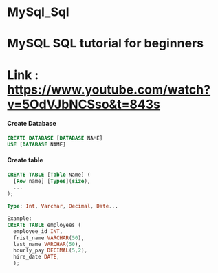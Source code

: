 # MySql_Sql
# MySQL SQL tutorial for beginners
# Link : https://www.youtube.com/watch?v=5OdVJbNCSso&t=843s


<h4>Create Database</h4>  


```sql  
CREATE DATABASE [DATABASE NAME]  
USE [DATABASE NAME]  
```


<h4>Create table</h4>  


```sql  
CREATE TABLE [Table Name] (  
  [Row name] [Types](size),  
  ...  
);

Type: Int, Varchar, Decimal, Date...

Example:  
CREATE TABLE employees (  
  employee_id INT,  
  frist_name VARCHAR(50),  
  last_name VARCHAR(50),  
  hourly_pay DECIMAL(5,2),  
  hire_date DATE,  
  );  
```  

